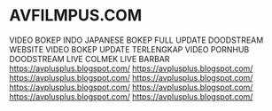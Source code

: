 # AVFILMPUS.COM
VIDEO BOKEP INDO JAPANESE BOKEP FULL UPDATE DOODSTREAM
WEBSITE VIDEO BOKEP UPDATE TERLENGKAP VIDEO PORNHUB DOODSTREAM LIVE COLMEK LIVE BARBAR 
https://avplusplus.blogspot.com/
https://avplusplus.blogspot.com/
https://avplusplus.blogspot.com/
https://avplusplus.blogspot.com/
https://avplusplus.blogspot.com/
https://avplusplus.blogspot.com/
https://avplusplus.blogspot.com/
https://avplusplus.blogspot.com/
